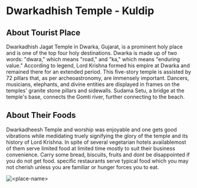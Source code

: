 # Dwarkadhish Temple - Kuldip

## About Tourist Place 
Dwarkadhish Jagat Temple in Dwarka, Gujarat, is a prominent holy place and is one of the top four holy destinations. Dwarka is made up of two words: "dwara," which means "road," and "ka," which means "enduring value." According to legend, Lord Krishna formed his empire at Dwarka and remained there for an extended period. This five-story temple is assisted by 72 pillars that, as per archeoastronomy, are immensely important. Dancers, musicians, elephants, and divine entities are displayed in frames on the temples' granite stone pillars and sidewalls. Sudama Setu, a bridge at the temple's base, connects the Gomti river, further connecting to the beach.

## About Their Foods
Dwarkadheesh Temple and worship was enjoyable and one gets good vibrations while medidating truely signifying the glory of the temple and its history of Lord Krishna. In spite of several vegetarian hotels availablemost of them serve limited food at limited time mostly to suit their business convenience. Carry some bread, biscuits, fruits and dont be disappointed if you do not get food. specific restaurants serve typical food which you may not cherish unless you are familiar or hunger forces you to eat.

<img align="center" src="https://static.javatpoint.com/tourist-places/images/tourist-places-in-gujarat1.jpg" alt="<place-name>"/>

<!--Example: <img align="center" src="https://lotustours.in/assets/img/taj/photo-room-detail-1.jpg" alt="Taj Mahal"/> -->
